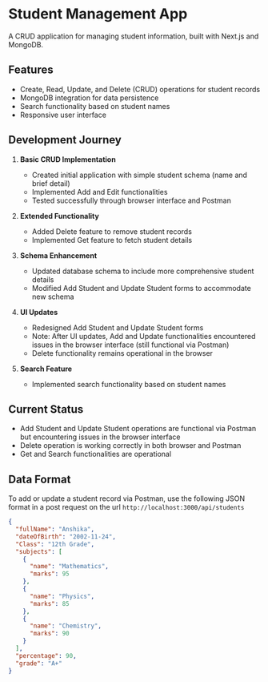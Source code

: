 # Student Management App

A CRUD application for managing student information, built with Next.js and MongoDB.

## Features

- Create, Read, Update, and Delete (CRUD) operations for student records
- MongoDB integration for data persistence
- Search functionality based on student names
- Responsive user interface

## Development Journey

1. **Basic CRUD Implementation**
   - Created initial application with simple student schema (name and brief detail)
   - Implemented Add and Edit functionalities
   - Tested successfully through browser interface and Postman

2. **Extended Functionality**
   - Added Delete feature to remove student records
   - Implemented Get feature to fetch student details

3. **Schema Enhancement**
   - Updated database schema to include more comprehensive student details
   - Modified Add Student and Update Student forms to accommodate new schema

4. **UI Updates**
   - Redesigned Add Student and Update Student forms
   - Note: After UI updates, Add and Update functionalities encountered issues in the browser interface (still functional via Postman)
   - Delete functionality remains operational in the browser

5. **Search Feature**
   - Implemented search functionality based on student names

## Current Status

- Add Student and Update Student operations are functional via Postman but encountering issues in the browser interface
- Delete operation is working correctly in both browser and Postman
- Get and Search functionalities are operational

## Data Format

To add or update a student record via Postman, use the following JSON format in a post request on the url `http://localhost:3000/api/students`

```json
{
  "fullName": "Anshika",
  "dateOfBirth": "2002-11-24",
  "Class": "12th Grade",
  "subjects": [
    {
      "name": "Mathematics",
      "marks": 95
    },
    {
      "name": "Physics",
      "marks": 85
    },
    {
      "name": "Chemistry",
      "marks": 90
    }
  ],
  "percentage": 90,
  "grade": "A+"
}
